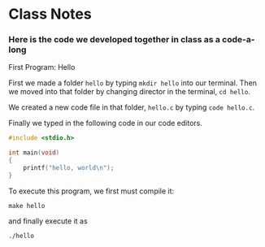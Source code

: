 # Class Notes

### Here is the code we developed together in class as a code-a-long

First Program: Hello

First we made a folder `hello` by typing `mkdir hello` into our terminal. Then we moved into that folder by changing director in the terminal, `cd hello`.

We created a new code file in that folder, `hello.c` by typing `code hello.c`.

Finally we typed in the following code in our code editors.

```c
#include <stdio.h>

int main(void)
{
    printf("hello, world\n");
}

```

To execute this program, we first must compile it:

```
make hello
```

and finally execute it as

```
./hello
```


